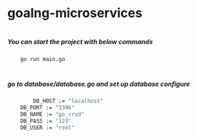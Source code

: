 # goalng-microservices

# <h5> You can start the project with below commands </h5>

```bash
    go run main.go
```

# <h5> go to database/database.go and set up database configure </h5>

```bash
        DB_HOST := "localhost"
	DB_PORT := "3306"
	DB_NAME := "go_crud"
	DB_PASS := "123"
	DB_USER := "root"
```
